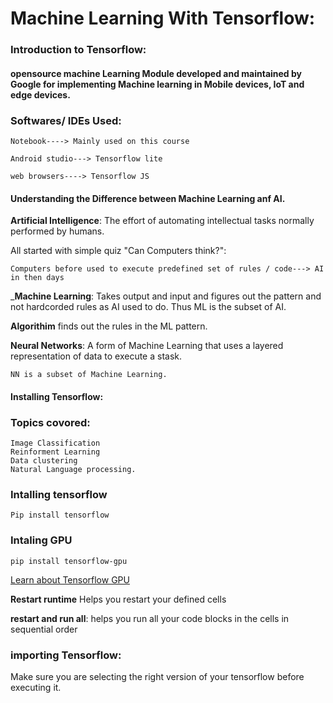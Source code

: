 # Machine Learning With Tensorflow:

### Introduction to Tensorflow:

#### opensource machine Learning Module developed and maintained by Google for implementing Machine learning in Mobile devices, IoT and edge devices.


### Softwares/ IDEs Used:

    Notebook----> Mainly used on this course
    
    Android studio---> Tensorflow lite
    
    web browsers----> Tensorflow JS


#### Understanding the Difference between Machine Learning anf AI.

__Artificial Intelligence__: The effort of automating intellectual tasks normally performed by humans.

All started with simple quiz "Can Computers think?":

    Computers before used to execute predefined set of rules / code---> AI in then days

___Machine Learning__:  Takes output and input and figures out the pattern and not hardcorded rules as AI used to do. Thus ML is the subset of AI.

__Algorithim__ finds out the rules in the ML pattern.

__Neural Networks__: A form of Machine Learning that uses a layered representation of data to execute a stask.

    NN is a subset of Machine Learning.

#### Installing Tensorflow:

### Topics covored:

    Image Classification
    Reinforment Learning
    Data clustering 
    Natural Language processing.

### Intalling tensorflow

    Pip install tensorflow

### Intaling GPU

    pip install tensorflow-gpu

[Learn about Tensorflow GPU](https://www.tensorflow.org/install/gpu)

__Restart runtime__ Helps you restart your defined cells

__restart and run all__: helps you run all your code blocks in the cells in sequential order


### importing Tensorflow:

Make sure you are selecting the right version of your tensorflow before executing it.




